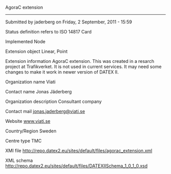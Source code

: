 AgoraC extension
****************

Submitted by jaderberg on Friday, 2 September, 2011 - 15:59

Status definition refers to ISO 14817
Card

Implemented Node

Extension object
Linear, Point

Extension information
AgoraC extension. This was created in a resarch project at Trafikverket. It is not used in current services. It may need some changes to make it work in newer version of DATEX II.

Organization name
Viati

Contact name
Jonas Jäderberg

Organization description
Consultant company

Contact mail
jonas.jaderberg@viati.se

Website
www.viati.se

Country/Region
Sweden

Centre type
TMC

XMI file
http://repo.datex2.eu/sites/default/files/agorac_extension.xml

XML schema
http://repo.datex2.eu/sites/default/files/DATEXIISchema_1_0_1_0.xsd
